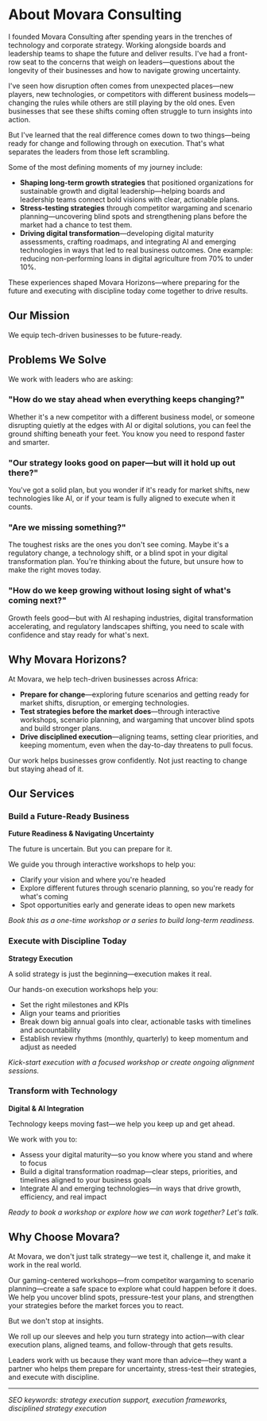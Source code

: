 # About Movara Consulting

I founded Movara Consulting after spending years in the trenches of technology and corporate strategy. Working alongside boards and leadership teams to shape the future and deliver results. I've had a front-row seat to the concerns that weigh on leaders—questions about the longevity of their businesses and how to navigate growing uncertainty.

I've seen how disruption often comes from unexpected places—new players, new technologies, or competitors with different business models—changing the rules while others are still playing by the old ones. Even businesses that see these shifts coming often struggle to turn insights into action.

But I've learned that the real difference comes down to two things—being ready for change and following through on execution. That's what separates the leaders from those left scrambling.

Some of the most defining moments of my journey include:

- **Shaping long-term growth strategies** that positioned organizations for sustainable growth and digital leadership—helping boards and leadership teams connect bold visions with clear, actionable plans.
- **Stress-testing strategies** through competitor wargaming and scenario planning—uncovering blind spots and strengthening plans before the market had a chance to test them.
- **Driving digital transformation**—developing digital maturity assessments, crafting roadmaps, and integrating AI and emerging technologies in ways that led to real business outcomes. One example: reducing non-performing loans in digital agriculture from 70% to under 10%.

These experiences shaped Movara Horizons—where preparing for the future and executing with discipline today come together to drive results.

## Our Mission

We equip tech-driven businesses to be future-ready.

## Problems We Solve

We work with leaders who are asking:

### "How do we stay ahead when everything keeps changing?"

Whether it's a new competitor with a different business model, or someone disrupting quietly at the edges with AI or digital solutions, you can feel the ground shifting beneath your feet. You know you need to respond faster and smarter.

### "Our strategy looks good on paper—but will it hold up out there?"

You've got a solid plan, but you wonder if it's ready for market shifts, new technologies like AI, or if your team is fully aligned to execute when it counts.

### "Are we missing something?"

The toughest risks are the ones you don't see coming. Maybe it's a regulatory change, a technology shift, or a blind spot in your digital transformation plan. You're thinking about the future, but unsure how to make the right moves today.

### "How do we keep growing without losing sight of what's coming next?"

Growth feels good—but with AI reshaping industries, digital transformation accelerating, and regulatory landscapes shifting, you need to scale with confidence and stay ready for what's next.

## Why Movara Horizons?

At Movara, we help tech-driven businesses across Africa:

- **Prepare for change**—exploring future scenarios and getting ready for market shifts, disruption, or emerging technologies.
- **Test strategies before the market does**—through interactive workshops, scenario planning, and wargaming that uncover blind spots and build stronger plans.
- **Drive disciplined execution**—aligning teams, setting clear priorities, and keeping momentum, even when the day-to-day threatens to pull focus.

Our work helps businesses grow confidently. Not just reacting to change but staying ahead of it.

## Our Services

### Build a Future-Ready Business
**Future Readiness & Navigating Uncertainty**

The future is uncertain. But you can prepare for it.

We guide you through interactive workshops to help you:

- Clarify your vision and where you're headed
- Explore different futures through scenario planning, so you're ready for what's coming
- Spot opportunities early and generate ideas to open new markets

*Book this as a one-time workshop or a series to build long-term readiness.*

### Execute with Discipline Today
**Strategy Execution**

A solid strategy is just the beginning—execution makes it real.

Our hands-on execution workshops help you:

- Set the right milestones and KPIs
- Align your teams and priorities
- Break down big annual goals into clear, actionable tasks with timelines and accountability
- Establish review rhythms (monthly, quarterly) to keep momentum and adjust as needed

*Kick-start execution with a focused workshop or create ongoing alignment sessions.*

### Transform with Technology
**Digital & AI Integration**

Technology keeps moving fast—we help you keep up and get ahead.

We work with you to:

- Assess your digital maturity—so you know where you stand and where to focus
- Build a digital transformation roadmap—clear steps, priorities, and timelines aligned to your business goals
- Integrate AI and emerging technologies—in ways that drive growth, efficiency, and real impact

*Ready to book a workshop or explore how we can work together? Let's talk.*

## Why Choose Movara?

At Movara, we don't just talk strategy—we test it, challenge it, and make it work in the real world.

Our gaming-centered workshops—from competitor wargaming to scenario planning—create a safe space to explore what could happen before it does. We help you uncover blind spots, pressure-test your plans, and strengthen your strategies before the market forces you to react.

But we don't stop at insights.

We roll up our sleeves and help you turn strategy into action—with clear execution plans, aligned teams, and follow-through that gets results.

Leaders work with us because they want more than advice—they want a partner who helps them prepare for uncertainty, stress-test their strategies, and execute with discipline.

---

*SEO keywords: strategy execution support, execution frameworks, disciplined strategy execution*
